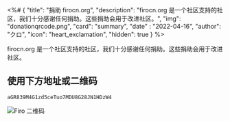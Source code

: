 <%# {
  "title": "捐助 firocn.org",
  "description": "firocn.org 是一个社区支持的社区，我们十分感谢任何捐助。这些捐助会用于改进社区。",
  "img": "donationqrcode.png",
  "card": "summary",
  "date" : "2022-04-16",
  "author": "クロ",
  "icon": "heart_exclamation",
  "hidden": true
} %>

firocn.org 是一个社区支持的社区，我们十分感谢任何捐助。这些捐助会用于改进社区。

## 使用下方地址或二维码

`aGR839M4G1zd5ceTuo7MDU8G28JN1HDzW4`

![Firo 二维码](donationqrcode.png)
